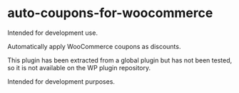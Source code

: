 # auto-coupons-for-woocommerce

Intended for development use.

Automatically apply WooCommerce coupons as discounts.

This plugin has been extracted from a global plugin but has not been tested, so it is not available on the WP plugin repository.

Intended for development purposes.